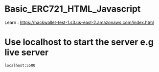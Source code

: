 # Basic_ERC721_HTML_Javascript

Learn : https://hackwallet-test-1.s3.us-east-2.amazonaws.com/index.html

# Use localhost to start the server e.g live server
```
localhost:5500
```
